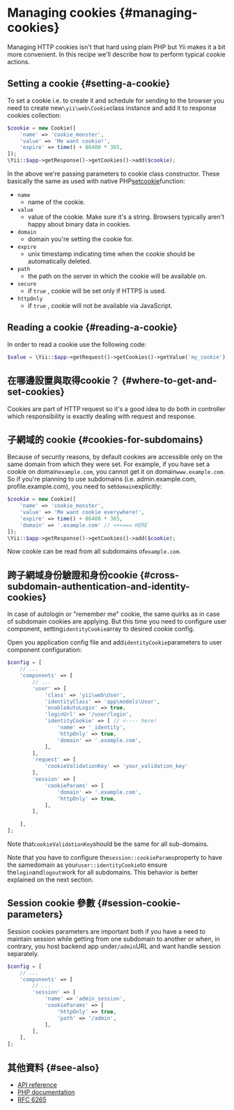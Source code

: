 # Managing cookies {#managing-cookies}

Managing HTTP cookies isn't that hard using plain PHP but Yii makes it a bit more convenient. In this recipe we'll describe how to perform typical cookie actions.

## Setting a cookie {#setting-a-cookie}

To set a cookie i.e. to create it and schedule for sending to the browser you need to create new`\yii\web\Cookie`class instance and add it to response cookies collection:

```php
$cookie = new Cookie([
    'name' => 'cookie_monster',
    'value' => 'Me want cookie!',
    'expire' => time() + 86400 * 365,
]);
\Yii::$app->getResponse()->getCookies()->add($cookie);
```

In the above we're passing parameters to cookie class constructor. These basically the same as used with native PHP[setcookie](http://php.net/manual/en/function.setcookie.php)function:

* `name`
  * name of the cookie.
* `value`
  * value of the cookie. Make sure it's a string. Browsers typically aren't happy about binary data in cookies.
* `domain`
  * domain you're setting the cookie for.
* `expire`
  * unix timestamp indicating time when the cookie should be automatically deleted.
* `path`
  * the path on the server in which the cookie will be available on.
* `secure`
  * if
    `true`
    , cookie will be set only if HTTPS is used.
* `httpOnly`
  * if
    `true`
    , cookie will not be available via JavaScript.

## Reading a cookie {#reading-a-cookie}

In order to read a cookie use the following code:

```php
$value = \Yii::$app->getRequest()->getCookies()->getValue('my_cookie');
```

## 在哪邊設置與取得cookie？ {#where-to-get-and-set-cookies}

Cookies are part of HTTP request so it's a good idea to do both in controller which responsibility is exactly dealing with request and response.

## 子網域的 cookie {#cookies-for-subdomains}

Because of security reasons, by default cookies are accessible only on the same domain from which they were set. For example, if you have set a cookie on domain`example.com`, you cannot get it on domain`www.example.com`. So if you're planning to use subdomains \(i.e. admin.example.com, profile.example.com\), you need to set`domain`explicitly:

```php
$cookie = new Cookie([
    'name' => 'cookie_monster',
    'value' => 'Me want cookie everywhere!',
    'expire' => time() + 86400 * 365,
    'domain' => '.example.com' // <<<=== HERE
]);
\Yii::$app->getResponse()->getCookies()->add($cookie);
```

Now cookie can be read from all subdomains of`example.com`.

## 跨子網域身份驗證和身份cookie {#cross-subdomain-authentication-and-identity-cookies}

In case of autologin or "remember me" cookie, the same quirks as in case of subdomain cookies are applying. But this time you need to configure user component, setting`identityCookie`array to desired cookie config.

Open you application config file and add`identityCookie`parameters to user component configuration:

```php
$config = [
    // ...
    'components' => [
        // ...
        'user' => [
            'class' => 'yii\web\User',
            'identityClass' => 'app\models\User',
            'enableAutoLogin' => true,
            'loginUrl' => '/user/login',
            'identityCookie' => [ // <---- here!
                'name' => '_identity',
                'httpOnly' => true,
                'domain' => '.example.com',
            ],
        ],
        'request' => [
            'cookieValidationKey' => 'your_validation_key'
        ],
        'session' => [
            'cookieParams' => [
                'domain' => '.example.com',
                'httpOnly' => true,
            ],
        ],

    ],
];
```

Note that`cookieValidationKey`should be the same for all sub-domains.

Note that you have to configure the`session::cookieParams`property to have the samedomain as your`user::identityCookie`to ensure the`login`and`logout`work for all subdomains. This behavior is better explained on the next section.

## Session cookie 參數 {#session-cookie-parameters}

Session cookies parameters are important both if you have a need to maintain session while getting from one subdomain to another or when, in contrary, you host backend app under`/admin`URL and want handle session separately.

```php
$config = [
    // ...
    'components' => [
        // ...
        'session' => [
            'name' => 'admin_session',
            'cookieParams' => [
                'httpOnly' => true,
                'path' => '/admin',
            ],
        ],
    ],
];
```

## 其他資料 {#see-also}

* [API reference](http://stuff.cebe.cc/yii2docs/yii-web-cookie.html)
* [PHP documentation](http://php.net/manual/en/function.setcookie.php)
* [RFC 6265](http://www.faqs.org/rfcs/rfc6265.html)



